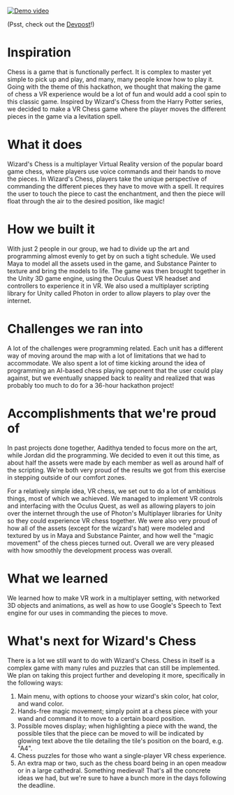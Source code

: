 [![Demo video](http://img.youtube.com/vi/guHtKY6lrWA/0.jpg)](https://www.youtube.com/embed/guHtKY6lrWA)

(Psst, check out the [Devpost](https://www.devpost.com/software/wizard-s-chess-5qwber)!)

# Inspiration
Chess is a game that is functionally perfect. It is complex to master yet simple to pick up and play, and many, many people know how to play it. Going with the theme of this hackathon, we thought that making the game of chess a VR experience would be a lot of fun and would add a cool spin to this classic game. Inspired by Wizard's Chess from the Harry Potter series, we decided to make a VR Chess game where the player moves the different pieces in the game via a levitation spell.

# What it does
Wizard's Chess is a multiplayer Virtual Reality version of the popular board game chess, where players use voice commands and their hands to move the pieces. In Wizard's Chess, players take the unique perspective of commanding the different pieces they have to move with a spell. It requires the user to touch the piece to cast the enchantment, and then the piece will float through the air to the desired position, like magic!

# How we built it
With just 2 people in our group, we had to divide up the art and programming almost evenly to get by on such a tight schedule. We used Maya to model all the assets used in the game, and Substance Painter to texture and bring the models to life. The game was then brought together in the Unity 3D game engine, using the Oculus Quest VR headset and controllers to experience it in VR. We also used a multiplayer scripting library for Unity called Photon in order to allow players to play over the internet.

# Challenges we ran into
A lot of the challenges were programming related. Each unit has a different way of moving around the map with a lot of limitations that we had to accommodate. We also spent a lot of time kicking around the idea of programming an AI-based chess playing opponent that the user could play against, but we eventually snapped back to reality and realized that was probably too much to do for a 36-hour hackathon project!

# Accomplishments that we're proud of
In past projects done together, Aadithya tended to focus more on the art, while Jordan did the programming. We decided to even it out this time, as about half the assets were made by each member as well as around half of the scripting. We're both very proud of the results we got from this exercise in stepping outside of our comfort zones.

For a relatively simple idea, VR chess, we set out to do a lot of ambitious things, most of which we achieved. We managed to implement VR controls and interfacing with the Oculus Quest, as well as allowing players to join over the internet through the use of Photon's Multiplayer libraries for Unity so they could experience VR chess together. We were also very proud of how all of the assets (except for the wizard's hat) were modeled and textured by us in Maya and Substance Painter, and how well the "magic movement" of the chess pieces turned out. Overall we are very pleased with how smoothly the development process was overall.

# What we learned
We learned how to make VR work in a multiplayer setting, with networked 3D objects and animations, as well as how to use Google's Speech to Text engine for our uses in commanding the pieces to move.

# What's next for Wizard's Chess
There is a lot we still want to do with Wizard's Chess. Chess in itself is a complex game with many rules and puzzles that can still be implemented. We plan on taking this project further and developing it more, specifically in the following ways:
1. Main menu, with options to choose your wizard's skin color, hat color, and wand color.
2. Hands-free magic movement; simply point at a chess piece with your wand and command it to move to a certain board position.
3. Possible moves display; when highlighting a piece with the wand, the possible tiles that the piece can be moved to will be indicated by glowing text above the tile detailing the tile's position on the board, e.g. "A4".
4. Chess puzzles for those who want a single-player VR chess experience.
5. An extra map or two, such as the chess board being in an open meadow or in a large cathedral. Something medieval! That's all the concrete ideas we had, but we're sure to have a bunch more in the days following the deadline.
